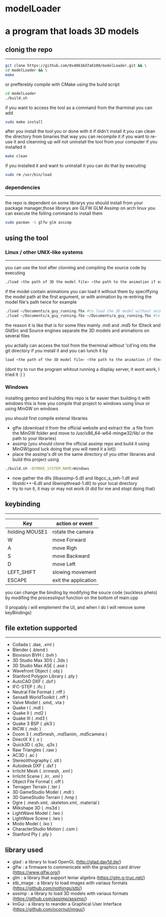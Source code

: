 # modelLoader
a program that loads 3D models 
=======

## clonig the repo
------------------

```bash
git clone https://github.com/0x48616d7a6100/modelLoader.git && \
cd modelLoader && \
make
```

or prefferebly compile with CMake using the build script

```bash
cd modelLoader
./build.sh
```

if you want to access the tool as a command from the tharminal you can add

```bash
sudo make install
```

after you install the tool you or done with it if didn't install it you can clean the directory from binaries that way you can recompile it if you want to re-use it and cleanning up will not uninstall the tool from your computer if you installed it

```bash
make clean
```

if you installed it and want to uninstall it you can do that by executing

```bash
sudo rm /usr/bin/load
```

### dependencies
----------------

the repo is dependent on some librarys you should install from your package manager,those librarys are GLFW GLM Assimp on arch linux you can execute the folling command to install them

```bash
sudo pacman -S glfw glm assimp
```

## using the tool
### Linux / other UNIX-like systems
-----------------
you can use the tool after clonning and compiling the source code by executing

```bash
./load <the path of 3D the model file> <the path to the animation if existed>
```

if the model contain animations you can load it without them by speciffying the model path at the first argument, or with animation by re-entring the model file's path twice for example

```bash
./load ~/Documents/a_guy_running.fbx #to load the 3D model without animations
./load ~/Documents/a_guy_running.fbx ~/Documents/a_guy_running.fbx #to load the 3D model with their animating
```

the reason it is like that is for some files mainly .mdl and .md5 for IDteck and GldSrc and Source engines separate the 3D models and animations on several files


you actially can access the tool from the therminal without 'cd'ing into the git directory if you install it and you can lunch it by

```bash
load <the path of the 3D model file> <the path to the animation if there is any>
```

(dont try to run the program whitout running a display server, it wont work, I tried it :) )

### Windows
installing gentoo and building this repo is far easier than building it with windows
this is how you compile that project to windows using linux or using MinGW on windows

you should first compile extenal libraries
- glfw (download it from the official website and extract the .a file from the MinGW folder and move to /usr/x86_64-w64-mingw32/lib/ or the path to your libraries)
- assimp (you should clone the official assimp repo and build it using MinGW(good luck doing that you will need it a lot))
- place the assimp's dll on the same directory of you other libraries and build this project using
```bash
./build.sh -DCMAKE_SYSTEM_NAME=Windows
```
- now gather the dlls (libassimp-5.dll and libgcc_s_seh-1.dll and libstdc++-6.dll and libwinpthread-1.dll) to your local directory
- try to run it, it may or may not work (it did for me and stopt doing that)

## keybinding
-------------

|Key                   |action or event            |
|----------------------|---------------------------|
|holding MOUSE1        |rotate the camera          |
|W                     |move Forward               |
|A                     |move Righ                  |
|S                     |move Backward              |
|D                     |move Left                  |
|LEFT_SHIFT            |slowing movement           |
|ESCAPE                |exit the application       |

you can change the binding by modifying the souce code (suckless phelo) by modifing the processInput function on the bottom of main.cpp

(I propably i will emplement the UI, and when I do I will remove some keyBindings) 

## file extetion supported
--------------------------

* Collada                  ( .dae, .xml )
* Blender                  ( .blend )
* Biovision BVH            ( .bvh )
* 3D Studio Max 3DS        ( .3ds )
* 3D Studio Max ASE        ( .ase )
* Wavefront Object         ( .obj )
* Stanford Polygon Library ( .ply )
* AutoCAD DXF              ( .dxf )
* IFC-STEP                 ( .ifc )
* Neutral File Format      ( .nff )
* Sense8 WorldToolkit      ( .nff )
* Valve Model              ( .smd, .vta )
* Quake I                  ( .mdl )
* Quake II                 ( .md2 )
* Quake III                ( .md3 )
* Quake 3 BSP              ( .pk3 )
* RtCW                     ( .mdc )
* Doom 3                   ( .md5mesh, .md5anim, .md5camera )
* DirectX X                ( .x )
* Quick3D                  ( .q3o, .q3s )
* Raw Triangles            ( .raw )
* AC3D                     ( .ac )
* Stereolithography        ( .stl )
* Autodesk DXF             ( .dxf )
* Irrlicht Mesh            ( .irrmesh, .xml )
* Irrlicht Scene           ( .irr, .xml )
* Object File Format       ( .off )
* Terragen Terrain         ( .ter )
* 3D GameStudio Model      ( .mdl )
* 3D GameStudio Terrain    ( .hmp )
* Ogre                     ( .mesh.xml, .skeleton.xml, .material )
* Milkshape 3D             ( .ms3d )
* LightWave Model          ( .lwo )
* LightWave Scene          ( .lws )
* Modo Model               ( .lxo )
* CharacterStudio Motion   ( .csm )
* Stanford Ply             ( .ply )

## library used

* glad : a library to load OpenGL (http://glad.dav1d.de/)
* glfw : a firmware to commenicate with the graphics card driver (https://www.glfw.org/)
* glm : a library that support leniar algebra (https://glm.g-truc.net/)
* stb_image : a library to load images with variaus formats (https://github.com/nothings/stb/)
* assimp : a library to load 3D models with variaus formats (https://github.com/assimp/assimp/)
* ImGui : a library to reander a Graphical User Interface (https://github.com/ocornut/imgui/)
